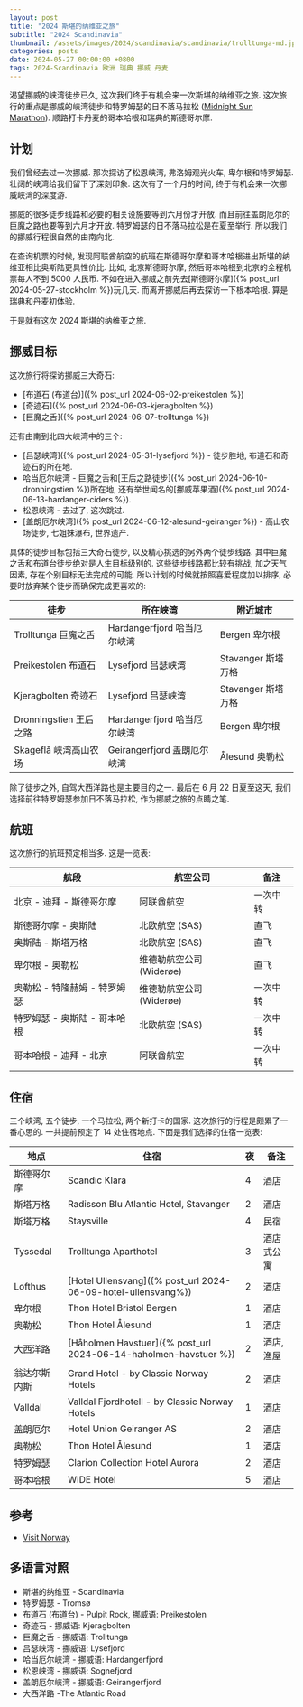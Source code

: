 ```yaml
---
layout: post
title: "2024 斯堪的纳维亚之旅"
subtitle: "2024 Scandinavia"
thumbnail: /assets/images/2024/scandinavia/scandinavia/trolltunga-md.jpeg
categories: posts
date: 2024-05-27 00:00:00 +0800
tags: 2024-Scandinavia 欧洲 瑞典 挪威 丹麦
---
```


渴望挪威的峡湾徒步已久, 这次我们终于有机会来一次斯堪的纳维亚之旅. 这次旅行的重点是挪威的峡湾徒步和特罗姆瑟的日不落马拉松 ([Midnight Sun Marathon](https://msm.no/en/)). 顺路打卡丹麦的哥本哈根和瑞典的斯德哥尔摩.

## 计划

我们曾经去过一次挪威. 那次探访了松恩峡湾, 弗洛姆观光火车, 卑尔根和特罗姆瑟. 壮阔的峡湾给我们留下了深刻印象. 这次有了一个月的时间, 终于有机会来一次挪威峡湾的深度游.

挪威的很多徒步线路和必要的相关设施要等到六月份才开放. 而且前往盖朗厄尔的巨魔之路也要等到六月才开放. 特罗姆瑟的日不落马拉松是在夏至举行. 所以我们的挪威行程很自然的由南向北. 

在查询机票的时候, 发现阿联酋航空的航班在斯德哥尔摩和哥本哈根进出斯堪的纳维亚相比奥斯陆更具性价比. 比如, 北京斯德哥尔摩, 然后哥本哈根到北京的全程机票每人不到 5000 人民币. 不如在进入挪威之前先去[斯德哥尔摩]({% post_url 2024-05-27-stockholm %})玩几天. 而离开挪威后再去探访一下根本哈根. 算是瑞典和丹麦初体验.

于是就有这次 2024 斯堪的纳维亚之旅.

## 挪威目标

这次旅行将探访挪威三大奇石:

* [布道石 (布道台)]({% post_url 2024-06-02-preikestolen %})
* [奇迹石]({% post_url 2024-06-03-kjeragbolten %})
* [巨魔之舌]({% post_url 2024-06-07-trolltunga %})

还有由南到北四大峡湾中的三个:

* [吕瑟峡湾]({% post_url 2024-05-31-lysefjord %}) - 徒步胜地, 布道石和奇迹石的所在地.
* 哈当厄尔峡湾 - 巨魔之舌和[王后之路徒步]({% post_url 2024-06-10-dronningstien %})所在地, 还有举世闻名的[挪威苹果酒]({% post_url 2024-06-13-hardanger-ciders %}).
* 松恩峡湾 - 去过了, 这次跳过.
* [盖朗厄尔峡湾]({% post_url 2024-06-12-alesund-geiranger %}) - 高山农场徒步, 七姐妹瀑布, 世界遗产.

具体的徒步目标包括三大奇石徒步, 以及精心挑选的另外两个徒步线路. 其中巨魔之舌和布道台徒步绝对是人生目标级别的. 这些徒步线路都比较有挑战, 加之天气因素, 存在个别目标无法完成的可能. 所以计划的时候就按照喜爱程度加以排序, 必要时放弃某个徒步而确保完成更喜欢的:

| 徒步 | 所在峡湾 | 附近城市 |
|-|-|-|
| Trolltunga 巨魔之舌 | Hardangerfjord 哈当厄尔峡湾 | Bergen 卑尔根 |
| Preikestolen 布道石 | Lysefjord 吕瑟峡湾 | Stavanger 斯塔万格 |
| Kjeragbolten 奇迹石 | Lysefjord 吕瑟峡湾 | Stavanger 斯塔万格 |
| Dronningstien 王后之路 | Hardangerfjord 哈当厄尔峡湾 | Bergen 卑尔根 |
| Skageflå 峡湾高山农场 | Geirangerfjord 盖朗厄尔峡湾 | Ålesund 奥勒松 |

除了徒步之外, 自驾大西洋路也是主要目的之一. 最后在 6 月 22 日夏至这天, 我们选择前往特罗姆瑟参加日不落马拉松, 作为挪威之旅的点睛之笔.

## 航班

这次旅行的航班预定相当多. 这是一览表:

| 航段 | 航空公司 | 备注 |
| - | - | - |
| 北京 - 迪拜 - 斯德哥尔摩 | 阿联酋航空 | 一次中转 |
| 斯德哥尔摩 - 奥斯陆 | 北欧航空 (SAS) | 直飞 |
| 奥斯陆 - 斯塔万格 | 北欧航空 (SAS) | 直飞 |
| 卑尔根 - 奥勒松 | 维德勒航空公司 (Widerøe) | 直飞 |
| 奥勒松 - 特隆赫姆 - 特罗姆瑟 | 维德勒航空公司 (Widerøe) | 一次中转 |
| 特罗姆瑟 - 奥斯陆 - 哥本哈根 | 北欧航空 (SAS) | 一次中转 |
| 哥本哈根 - 迪拜 - 北京 | 阿联酋航空 | 一次中转 |

## 住宿

三个峡湾, 五个徒步, 一个马拉松, 两个新打卡的国家. 这次旅行的行程是颇累了一番心思的. 一共提前预定了 14 处住宿地点. 下面是我们选择的住宿一览表:

| 地点 | 住宿 | 夜 | 备注 |
| - | - | - | - |
| 斯德哥尔摩 | Scandic Klara | 4 | 酒店 |
| 斯塔万格 | Radisson Blu Atlantic Hotel, Stavanger | 2 | 酒店 |
| 斯塔万格 | Staysville | 4 | 民宿 |
| Tyssedal | Trolltunga Aparthotel | 3 | 酒店式公寓 |
| Lofthus | [Hotel Ullensvang]({% post_url 2024-06-09-hotel-ullensvang%}) | 2 | 酒店 |
| 卑尔根 | Thon Hotel Bristol Bergen | 1 | 酒店 |
| 奥勒松 | Thon Hotel Ålesund | 1 | 酒店 |
| 大西洋路 | [Håholmen Havstuer]({% post_url 2024-06-14-haholmen-havstuer %}) | 2 | 酒店, 渔屋 |
| 翁达尔斯内斯 | Grand Hotel - by Classic Norway Hotels | 2 | 酒店 |
| Valldal | Valldal Fjordhotell - by Classic Norway Hotels | 1 | 酒店 |
| 盖朗厄尔 | Hotel Union Geiranger AS | 2 | 酒店 |
| 奥勒松 | Thon Hotel Ålesund | 1 | 酒店 |
| 特罗姆瑟 | Clarion Collection Hotel Aurora | 2 | 酒店 |
| 哥本哈根 | WIDE Hotel | 5 | 酒店 |

## 参考

* [Visit Norway](https://www.visitnorway.com/)

## 多语言对照

* 斯堪的纳维亚 - Scandinavia
* 特罗姆瑟 - Tromsø
* 布道石 (布道台) - Pulpit Rock, 挪威语: Preikestolen
* 奇迹石 - 挪威语: Kjeragbolten
* 巨魔之舌 - 挪威语: Trolltunga
* 吕瑟峡湾 - 挪威语: Lysefjord
* 哈当厄尔峡湾 - 挪威语: Hardangerfjord
* 松恩峡湾 - 挪威语: Sognefjord
* 盖朗厄尔峡湾 - 挪威语: Geirangerfjord
* 大西洋路 -The Atlantic Road